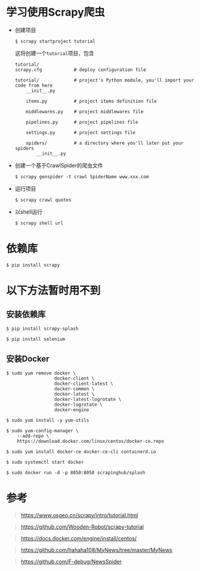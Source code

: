 # 学习使用Scrapy爬虫
- 创建项目

    ```
    $ scrapy startproject tutorial
    ```
    
    这将创建一个```tutorial```项目，包含
    ```
    tutorial/
    scrapy.cfg            # deploy configuration file

    tutorial/             # project's Python module, you'll import your code from here
        __init__.py

        items.py          # project items definition file

        middlewares.py    # project middlewares file

        pipelines.py      # project pipelines file

        settings.py       # project settings file

        spiders/          # a directory where you'll later put your spiders
            __init__.py
    ```

- 创建一个基于CrawlSpider的爬虫文件
    ```
    $ scrapy genspider -t crawl SpiderName www.xxx.com
    ```

- 运行项目
    ```
    $ scrapy crawl quotes
    ```

- 以shell运行
    ```
    $ scrapy shell url
    ```

# 依赖库
```
$ pip install scrapy
```

# 以下方法暂时用不到
## 安装依赖库
```
$ pip install scrapy-splash

$ pip install selenium
```


## 安装Docker
```
$ sudo yum remove docker \
                  docker-client \
                  docker-client-latest \
                  docker-common \
                  docker-latest \
                  docker-latest-logrotate \
                  docker-logrotate \
                  docker-engine

$ sudo yum install -y yum-utils

$ sudo yum-config-manager \
    --add-repo \
    https://download.docker.com/linux/centos/docker-ce.repo

$ sudo yum install docker-ce docker-ce-cli containerd.io

$ sudo systemctl start docker

$ sudo docker run -d -p 8050:8050 scrapinghub/splash
```

# 参考
>https://www.osgeo.cn/scrapy/intro/tutorial.html

>https://github.com/Wooden-Robot/scrapy-tutorial

>https://docs.docker.com/engine/install/centos/

>https://github.com/hahaha108/MyNews/tree/master/MyNews

>https://github.com/F-debug/NewsSpider

